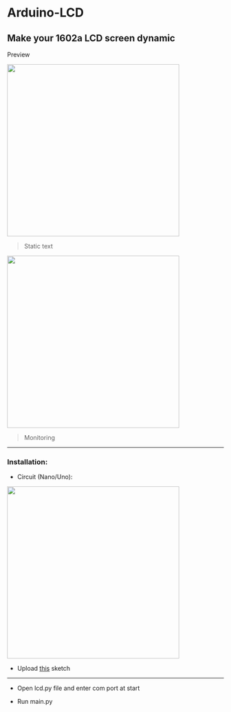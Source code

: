 # Arduino-LCD
## Make your 1602a LCD screen dynamic

Preview

<img src="https://i.imgur.com/UlO8CG4.jpg" width=400>

> Static text

<img src="https://i.imgur.com/QTZsHrJ.jpg" width=400>

> Monitoring

***

### Installation:

* Circuit (Nano/Uno):

<img src="https://i.imgur.com/B13VwVw.png" width=400>

* Upload [this](https://raw.githubusercontent.com/dest4590/arduino-lcd/main/sketch.ino) sketch

***

* Open lcd.py file and enter com port at start

* Run main.py
